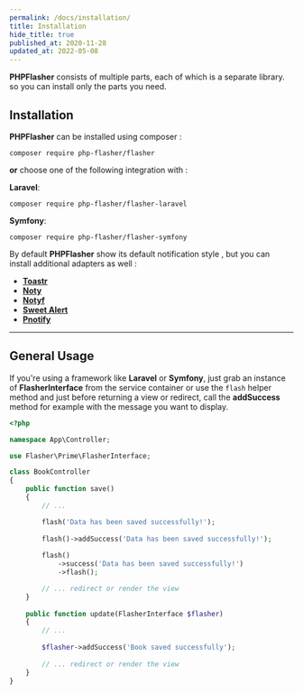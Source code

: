 ```yaml
---
permalink: /docs/installation/
title: Installation
hide_title: true
published_at: 2020-11-28
updated_at: 2022-05-08
---
```


**<span class="text-indigo-900">PHP<span class="text-indigo-500">Flasher</span></span>** consists of multiple parts, each of which is a separate library.
so you can install only the parts you need.

## <i class="fa-duotone fa-list-radio"></i> Installation

**<span class="text-indigo-900">PHP<span class="text-indigo-500">Flasher</span></span>** can be installed using composer <i class="fa-brands fa-php fa-xl text-indigo-900"></i> :

```shell
composer require php-flasher/flasher
```

**or** choose one of the following integration with :

**<i class="fa-brands fa-laravel text-red-900 fa-xl"></i> Laravel**:
```shell
composer require php-flasher/flasher-laravel
```

**<i class="fa-brands fa-symfony text-black fa-xl"></i> Symfony**:
```shell
composer require php-flasher/flasher-symfony
```

By default **<span class="text-indigo-900">PHP<span class="text-indigo-500">Flasher</span></span>** show its default notification style <i class="fa-duotone fa-comment-captions text-yellow-600"></i>, but you can install additional adapters as well :

* **[Toastr](/docs/adapter/toastr/)**
* **[Noty](/docs/adapter/noty/)**
* **[Notyf](/docs/adapter/notyf/)**
* **[Sweet Alert](/docs/adapter/sweetalert/)**
* **[Pnotify](/docs/adapter/pnotify/)**

---

## <i class="fa-duotone fa-list-radio"></i> General Usage

If you're using a framework like <i class="fa-brands fa-laravel text-red-900"></i> __Laravel__ or <i class="fa-brands fa-symfony text-black"></i> __Symfony__, just grab an instance of __FlasherInterface__ from the
service container or use the `flash` helper method and just before returning a view or redirect, call the __addSuccess__ method for example with the message you want to display.

```php
<?php

namespace App\Controller;

use Flasher\Prime\FlasherInterface;

class BookController
{
    public function save()
    {
        // ...

        flash('Data has been saved successfully!');
        
        flash()->addSuccess('Data has been saved successfully!');
        
        flash()
            ->success('Data has been saved successfully!')
            ->flash();

        // ... redirect or render the view
    }
    
    public function update(FlasherInterface $flasher)
    {
        // ...
        
        $flasher->addSuccess('Book saved successfully');
        
        // ... redirect or render the view
    }
}
```
